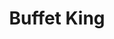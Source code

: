 ---
layout: place
title: "Buffet King"
permalink: /texas/denton/buffet-king.html
stateAbbr: TX
stateName: Texas
cityName: Denton
place_id: ChIJ5b47UybLTYYR6kkB36HLs7I
photos:
  - name: >-
      places/ChIJ5b47UybLTYYR6kkB36HLs7I/photos/AUy1YQ1qWzb04fmoAfJ89rZaWrXNyjMuxop1FQ8RMEYwVbf0_D6lwYqn8AZ0Nw4XMX1PzVTceI0q_pOSBpXDvN9MqH4iEg9eDWdT-YzLjBJl6xHfMdoKxwKRvZACYB4r8ADJSRZxxjgOl9NeVfy024lIKZL8-GyGFMP275CJfGlW2wPsFtnp9bsg1OEti21PksWmo-gYGF0Hco9axAt1E9HkzrKGERkKkhertWQyUBKOofAnO8CBqEBpwbpgFnyhfKxE7AQYRGqXqnJyj8j9OwBSUO2hwucUxeN_nkSF6DgmB35LDA
    widthPx: 4032
    heightPx: 3024
    authorAttributions:
      - displayName: Buffet King
        uri: https://maps.google.com/maps/contrib/106482956275954539910
        photoUri: >-
          https://lh3.googleusercontent.com/a/ACg8ocLV8qHEuNv9kiUat6EX7HwEUTxqpbWm66SBJNf_tC8AHsouGw=s100-p-k-no-mo
    flagContentUri: >-
      https://www.google.com/local/imagery/report/?cb_client=maps_api_places.places_api&image_key=!1e10!2sAF1QipPRzKCvXI40x7cEhXb4UHft4LTkcnewv6Ve8ZWK&hl=en-US
    googleMapsUri: >-
      https://www.google.com/maps/place//data=!3m4!1e2!3m2!1sAF1QipPRzKCvXI40x7cEhXb4UHft4LTkcnewv6Ve8ZWK!2e10!4m2!3m1!1s0x864dcb26533bbee5:0xb2b3cba1df0149ea
  - name: >-
      places/ChIJ5b47UybLTYYR6kkB36HLs7I/photos/AUy1YQ0HUO9ZSMHAw7dfjhfKZE2FOYfwU38QFic3x8SFPnQp6cjAGBtwBqJMNYt5AzpRyrSLKRAuOUQa9hJr918ZtTzXbXuIZwhdHasv35vnzvlXZbl0Pjr3D1-0Zxjl3GzwadqUpkIjkOZwNnh6YQtXM1wO9VZtLZdiBJvtZfDgTtzAxb1oWDg39FUcQBjrc6svEvhzcCoXSxBaTge9CRjG7BiXxoEsnJyF1kaF666ocd1KLT_qPdLp98Osoqvsq4MfeeCio70OrgG1JXtMWxj1yFqw1wd2ifufrOBNM2PoK1RcxQ
    widthPx: 3888
    heightPx: 3888
    authorAttributions:
      - displayName: Buffet King
        uri: https://maps.google.com/maps/contrib/106482956275954539910
        photoUri: >-
          https://lh3.googleusercontent.com/a/ACg8ocLV8qHEuNv9kiUat6EX7HwEUTxqpbWm66SBJNf_tC8AHsouGw=s100-p-k-no-mo
    flagContentUri: >-
      https://www.google.com/local/imagery/report/?cb_client=maps_api_places.places_api&image_key=!1e10!2sAF1QipOIan-ceVfLNNA4QQW9maf2rqwIUL0tB0QY-epZ&hl=en-US
    googleMapsUri: >-
      https://www.google.com/maps/place//data=!3m4!1e2!3m2!1sAF1QipOIan-ceVfLNNA4QQW9maf2rqwIUL0tB0QY-epZ!2e10!4m2!3m1!1s0x864dcb26533bbee5:0xb2b3cba1df0149ea
  - name: >-
      places/ChIJ5b47UybLTYYR6kkB36HLs7I/photos/AUy1YQ1NGRYf4uOQoX6qEcnS1S8qw8YadEWlVLsS6duCc2n6BKgA5Owqt7nmw2UM_dZrPBRYZVYF6Mzh8bigOam8N_AqAku4B_6U-umO_xqdNtah7t5f5wVCW3lKl9hWBN7y-3APEkhOS9hOgzD2gNltmdT__GfnTNU_AaGh_mCX2Bmn-7uNBjHQWFUWvAiPvRVZanaZqoT297YExwAo0PKayZjGPoAGWX5ARc84HXwrceB10NfktCpW6rDI3D5aM2VI9wOwpzqGYvgt8gFbpZqt5bfEv7JIqSbjqaWISOCEz4xX61KPRHScjlwYFMMwFasP4rojSgXGMgSXYUDJ_6NDAUJKQvl1q9QRSU8l21uPUeb6gbMESgEVYbhqJkJCFmROAx66dNUFXDzjJ7pfbmM8k6YhdWR_AD7uqmFKPoKXKvIyBtaz
    widthPx: 3264
    heightPx: 2448
    authorAttributions:
      - displayName: Juan Guevara
        uri: https://maps.google.com/maps/contrib/101745799861624896994
        photoUri: >-
          https://lh3.googleusercontent.com/a-/ALV-UjUxovAOlQ4dcdtzOSHLNlhVxjsAXB2l3E4EJbEneDv_wmih8vl6rQ=s100-p-k-no-mo
    flagContentUri: >-
      https://www.google.com/local/imagery/report/?cb_client=maps_api_places.places_api&image_key=!1e10!2sCIHM0ogKEICAgIC_-OWHvQE&hl=en-US
    googleMapsUri: >-
      https://www.google.com/maps/place//data=!3m4!1e2!3m2!1sCIHM0ogKEICAgIC_-OWHvQE!2e10!4m2!3m1!1s0x864dcb26533bbee5:0xb2b3cba1df0149ea
  - name: >-
      places/ChIJ5b47UybLTYYR6kkB36HLs7I/photos/AUy1YQ1V8ijdsBP-oXu1YgjQViUNbLuhhtOf0VBv7GFj44RTpOsZZn608XzKxzcClwv-cALs5UZqi-ipVaEc9dyV49T-n8m4OUV0SagX1imcH4JCcMZS4MTJ5jTOtrAM8ubxeJXUyp4ohYI0Cx0yN-NcKRMkkOINc85y4nD4ccPrnsJD6osf1ERTeWHUH8P7sUz8cRWvodjExc333DZz2qxLZ7GntxH86iPVKAaypt7iFbe2EIFt2TdNo09sl5oeIGwsgDLkdfBtFYUoJ9_-25C4ygE2I1bKeTsLwN4NF7fwLQo5o07QEvV5D_a0QbIJvOqWWyflb3a5sAqquVfngRibRPP9vvqdsiujNiE9ZKIaTCtYS9I1UqNsSgcVl2OmCaXdjza9Tu95sytFbJCLP9rGdu1Tlgrwy-4Bue7FkZLcLd4
    widthPx: 4032
    heightPx: 3024
    authorAttributions:
      - displayName: Adam Abam
        uri: https://maps.google.com/maps/contrib/110886310309590349998
        photoUri: >-
          https://lh3.googleusercontent.com/a-/ALV-UjXaZm43ar5FzS06mQvQ4BoFKn3wdqHZSU-PCs-_bbURk3fDPVPN=s100-p-k-no-mo
    flagContentUri: >-
      https://www.google.com/local/imagery/report/?cb_client=maps_api_places.places_api&image_key=!1e10!2sCIHM0ogKEICAgIDtt7qnHQ&hl=en-US
    googleMapsUri: >-
      https://www.google.com/maps/place//data=!3m4!1e2!3m2!1sCIHM0ogKEICAgIDtt7qnHQ!2e10!4m2!3m1!1s0x864dcb26533bbee5:0xb2b3cba1df0149ea
  - name: >-
      places/ChIJ5b47UybLTYYR6kkB36HLs7I/photos/AUy1YQ2hGNvN_PS1Ut6iZHCplEYxJT9Ipftbaj7gmhVl7q5K2QTrfYR3-V1LuRHEgBcezxfeTVUYSEZsOeEGQo-0JbnnnZIMaoCA3stP6vsmOkGf_iOdnUh5s7qro4AsW6Nmcz8FJgoxXD7J9IRkTnoAhAzl2mwmOfqPd8ItTNxy1g1Y_rii1q3FmC3FZdSUQt1EqskgcA54DxkrSqM6Dy_3b8UHmlFGx2jMd25LbXnG0csF88EXhpX7M5yHsBn9fSVp98DqDpsNSptwvHUuGnQDOlVcxNsF7g1B7QQtkTLR3_YcQFlVD2iBzvu6UgnMJS_UMGBNKqww4yBg-26Bm1FZK2hjE-eg0RXqfXVy0wQM_6YzLPuxOGCGEPlMMt7Ug895kRHS1UoVI8MQChzQ2sqdThgg91jQz1uvdl-af1j99-NC2TeVU1YbKj1p5rvJAG3L
    widthPx: 4032
    heightPx: 3024
    authorAttributions:
      - displayName: abdul wadud
        uri: https://maps.google.com/maps/contrib/104814747750531582248
        photoUri: >-
          https://lh3.googleusercontent.com/a/ACg8ocIqqR0Vwp1pv7QA8PV2FclhV36z4AGd7InyTgkoImo8siOO_Q=s100-p-k-no-mo
    flagContentUri: >-
      https://www.google.com/local/imagery/report/?cb_client=maps_api_places.places_api&image_key=!1e10!2sCIABIhAGbyfQzCqIgmfuKPYACtNH&hl=en-US
    googleMapsUri: >-
      https://www.google.com/maps/place//data=!3m4!1e2!3m2!1sCIABIhAGbyfQzCqIgmfuKPYACtNH!2e10!4m2!3m1!1s0x864dcb26533bbee5:0xb2b3cba1df0149ea
  - name: >-
      places/ChIJ5b47UybLTYYR6kkB36HLs7I/photos/AUy1YQ088NXFFh2pga-318_cXYVLwXJ1S3VU83B5Bn_2LhBxalX4Ei9iMUwvgWUGUX7juV9wpM7F0wDZmYNdOJMAJavfydkHtz5EZYhirYxxJ_Rrn5ImoPAsd_QudejLTso1lzv8VqURTIOExbeQ-FWe_6NiAMbvdBhgRkXXq7ML8JFLk6w0f_83MIxRuk5j8AuKXv4-sAf6AsWYLkg4OqcgEuQRA0VA9qkUPQBqvi1MgazNZm42RuV6hlJE3xCRGcByExhXkcfbWwLtiG5k1H6jLuFd5xbaJBDDVt1_qtFW2-nF912_hkiXgQyvlO7euBWoxOES44YwIZHLSJUdKd5AjBwJbkr4LHSiddd43XtZZPDfWjKeCClFLszzkO64qzerKW-SK-giu-8lFmznz8gtngTmwc6Wr66mMAjdGuSVLhKWj8gyPnTPv0SWcf2U-iUx
    widthPx: 3072
    heightPx: 4096
    authorAttributions:
      - displayName: Maris Olsteins
        uri: https://maps.google.com/maps/contrib/111674469365857068348
        photoUri: >-
          https://lh3.googleusercontent.com/a-/ALV-UjXQAy5gfWp0-g9EqYWb_ernVAYGS2TowoNemCPkr-acJvNvXl5zrQ=s100-p-k-no-mo
    flagContentUri: >-
      https://www.google.com/local/imagery/report/?cb_client=maps_api_places.places_api&image_key=!1e10!2sCIABIhADycKzzjaCXWfCRckAB2dp&hl=en-US
    googleMapsUri: >-
      https://www.google.com/maps/place//data=!3m4!1e2!3m2!1sCIABIhADycKzzjaCXWfCRckAB2dp!2e10!4m2!3m1!1s0x864dcb26533bbee5:0xb2b3cba1df0149ea
  - name: >-
      places/ChIJ5b47UybLTYYR6kkB36HLs7I/photos/AUy1YQ0xo8FTksPw7s5sqkn73m_Kqvud5ro1Pl15I8GfH95Fyi3ph_0EQVaQXXLkhe3JFJjhAc91l3uMoWsLvhEhAxkGzR-5iI_vHy5G9pt1fiWhWE3v_xJHmuN254AEAc_BjqLtCqoxEROg5JI_r5De_RtWdFs-3xy6qTRu4jWpZ2h0nD0jX0Mzt0FX2Uwb4yiMXk1w5wyL7xfWB4Jp-w7tQ256BXB5Z5gZcWs6EAzQf1bfoUhNGWq2EE_sns0cFIfOOJF8sErar02ljZI7MLAJ9Mi5cF4zJTz9y4kSauSHM-VzfGjfGZHTjqptFjQxhds95Ak9lx44j_MfAv6_gEgJ6yCash1FYh5J1nW4zj8gPpYeNXufSsKFlp3q9brjvH-AmWiVPCwVDxJAoxU_7fYUuKGbnJNjQ6DJWz2GKHd4BRT-3ZVS
    widthPx: 3024
    heightPx: 4032
    authorAttributions:
      - displayName: Sneha Thapa
        uri: https://maps.google.com/maps/contrib/107612702192358654498
        photoUri: >-
          https://lh3.googleusercontent.com/a-/ALV-UjUU7TXJFhJyut3O5CcGyUG_jj6JU7WFa3m70gFuiTvrdflQqcIA=s100-p-k-no-mo
    flagContentUri: >-
      https://www.google.com/local/imagery/report/?cb_client=maps_api_places.places_api&image_key=!1e10!2sCIHM0ogKEICAgIC3kJKP2AE&hl=en-US
    googleMapsUri: >-
      https://www.google.com/maps/place//data=!3m4!1e2!3m2!1sCIHM0ogKEICAgIC3kJKP2AE!2e10!4m2!3m1!1s0x864dcb26533bbee5:0xb2b3cba1df0149ea
  - name: >-
      places/ChIJ5b47UybLTYYR6kkB36HLs7I/photos/AUy1YQ2E1DE_F9sSgwdvdUiwXl2a3O-cPfJCqYYFgm4ns3_2M5-axTzQR-xhthXdLmRc8BgtLHoufbZa9SX85Ni2u4sMpsK-YRx9LPHz9gx2fmhcGuWpOrk3sux5lR3vTez9KIGbXY3p7V9xJcqG0knoLTLdBaGrL7Fkl6nbEZKNmnNmi625c9qq5qqhiff6lM-kccza7HZzh4HtYpnuYzmTUboL6AjZ_Qcln_g7kY019vWtE_gPpds4lKQhmGmq9HXGtavOHKPJDi866CD9qWDLTv9MBlSrMZDqVknusrDIXROSPmrhhAvVvhpbE-x4gZCmQ0KfaUM4phdknZpItyzFqfq5DMrlvS9ikvet2inDqM8uIzScgZRhyo6bNQzMRFZnSOfdAm5rbeZ62Br2kfCqDx9qBoXWK3uzMFliGuknCvhY_g
    widthPx: 1242
    heightPx: 2208
    authorAttributions:
      - displayName: Megan Lopez
        uri: https://maps.google.com/maps/contrib/107141640634108185368
        photoUri: >-
          https://lh3.googleusercontent.com/a/ACg8ocIJJVslaqb5n85giI_xB0Dtu1jsIh0ffZGPIn80LI5T7FRavQ=s100-p-k-no-mo
    flagContentUri: >-
      https://www.google.com/local/imagery/report/?cb_client=maps_api_places.places_api&image_key=!1e10!2sCIHM0ogKEICAgICbmIS5Sg&hl=en-US
    googleMapsUri: >-
      https://www.google.com/maps/place//data=!3m4!1e2!3m2!1sCIHM0ogKEICAgICbmIS5Sg!2e10!4m2!3m1!1s0x864dcb26533bbee5:0xb2b3cba1df0149ea
  - name: >-
      places/ChIJ5b47UybLTYYR6kkB36HLs7I/photos/AUy1YQ0GWIWpaC80dN4r_-tlzqBL4wkuFG6cYJYHV1WS6PJ0i61IX2U-VuhZkeBp65MytzRudj81zTHi-Gyu-ZCM5gps3maqdb9hNlg4hNhfnZfyXIZxepL9QEpWZy_pIdzjJoJCyfftDapQW6U4d-f2doTv6mcjr33Q5QPTlxBGLg_BGhURZdZMw58C7sgOHDHKhyd07D3s2UuTE4YDbJ7ry_1H8DUfVONIhkYKVf16F7HDvtGGEnb-fIOQcUKPib8S6ejdRg9JmuIhsvmp-xMPO-rEtamKpa3VDfeadQHmjbdEX6fY_95jwh7NDuLrhguUNMtyXGqXUpkomPya5nvuc6dJ25GqYDRjEcagXlDvf4hjadWi3liWQ65fLN_DuMfXfdolmG_YvNYwrv4v3DYG4PTn9yQNb8HVdDr3ZbyLJbBSCxBDWA5p7HPs8wZIfr75
    widthPx: 3072
    heightPx: 4096
    authorAttributions:
      - displayName: Maris Olsteins
        uri: https://maps.google.com/maps/contrib/111674469365857068348
        photoUri: >-
          https://lh3.googleusercontent.com/a-/ALV-UjXQAy5gfWp0-g9EqYWb_ernVAYGS2TowoNemCPkr-acJvNvXl5zrQ=s100-p-k-no-mo
    flagContentUri: >-
      https://www.google.com/local/imagery/report/?cb_client=maps_api_places.places_api&image_key=!1e10!2sCIABIhADyc5UVQ6xD2fCRcsADcSh&hl=en-US
    googleMapsUri: >-
      https://www.google.com/maps/place//data=!3m4!1e2!3m2!1sCIABIhADyc5UVQ6xD2fCRcsADcSh!2e10!4m2!3m1!1s0x864dcb26533bbee5:0xb2b3cba1df0149ea
  - name: >-
      places/ChIJ5b47UybLTYYR6kkB36HLs7I/photos/AUy1YQ0-w7wjBK32i4mzxG7ZlFpp3JTDxR5-RT4rYw9I1G0sUZSM_q7D7-g4Elu2r6Eh_wVz13asLXvVpwIws2hJgbDtf8DfXdre-B5h4bAT_fupzkaF8vpj5C5XSQgp6ss_FjWo2fwhs7b9AFmIRCbIyLtSYv0ohUOercRJJ_nfFdFZeVqsBeZSdRqAxZicWynJpFMwF3g75YpRWXGzJK5agW_9M4dtCVUkZ_yI8cvFZlXKCKjLxdNqkbuQyNyB3yiYeiagzMne5H6B5lnlWl6NaLyZ2fxUFnBfWyK5MiXxcdjFh2HIlUe5fH4beSDIXLSb3TUY6vNc_YkzOP-2K0CUMU2nGmfJ8Xoh10Weoj4nByv2udiTvFs_NzBv4U63aoYOBLhI8bTLBsGWz8M6usQfr_M1pyABQSsLwSF-BYqaiXIfpfeo
    widthPx: 4031
    heightPx: 3023
    authorAttributions:
      - displayName: Adam Abam
        uri: https://maps.google.com/maps/contrib/110886310309590349998
        photoUri: >-
          https://lh3.googleusercontent.com/a-/ALV-UjXaZm43ar5FzS06mQvQ4BoFKn3wdqHZSU-PCs-_bbURk3fDPVPN=s100-p-k-no-mo
    flagContentUri: >-
      https://www.google.com/local/imagery/report/?cb_client=maps_api_places.places_api&image_key=!1e10!2sCIHM0ogKEICAgIDtt5ae2gE&hl=en-US
    googleMapsUri: >-
      https://www.google.com/maps/place//data=!3m4!1e2!3m2!1sCIHM0ogKEICAgIDtt5ae2gE!2e10!4m2!3m1!1s0x864dcb26533bbee5:0xb2b3cba1df0149ea
address: 2251 S Loop 288, Denton, TX 76205, USA
street: 2251 S Loop 288
city: Denton
state: TX
zip: '76205'
country: USA
neighborhood: null
latitude: '33.185760'
longitude: '-97.105451'
accessibility_options:
  wheelchairAccessibleParking: true
  wheelchairAccessibleEntrance: true
  wheelchairAccessibleRestroom: true
  wheelchairAccessibleSeating: true
business_status: OPERATIONAL
name: Buffet King
google_maps_links:
  directionsUri: >-
    https://www.google.com/maps/dir//''/data=!4m7!4m6!1m1!4e2!1m2!1m1!1s0x864dcb26533bbee5:0xb2b3cba1df0149ea!3e0
  placeUri: https://maps.google.com/?cid=12876859655673956842
  writeAReviewUri: >-
    https://www.google.com/maps/place//data=!4m3!3m2!1s0x864dcb26533bbee5:0xb2b3cba1df0149ea!12e1
  reviewsUri: >-
    https://www.google.com/maps/place//data=!4m4!3m3!1s0x864dcb26533bbee5:0xb2b3cba1df0149ea!9m1!1b1
  photosUri: >-
    https://www.google.com/maps/place//data=!4m3!3m2!1s0x864dcb26533bbee5:0xb2b3cba1df0149ea!10e5
primary_type: Buffet Restaurant
opening_hours:
  regular: null
  current: null
secondary_opening_hours:
  regular:
    weekdayDescriptions: null
    type: null
  current:
    weekdayDescriptions: null
    type: null
phone: null
price_level: null
price_range: null
rating: null
rating_count: 0
website: null
description: null
reviews: null
parking_options: null
payment_options: null
allow_dogs: null
curbside_pickup: null
delivery: null
dine_in: null
good_for_children: null
good_for_groups: null
good_for_sports: null
live_music: null
menu_for_children: null
outdoor_seating: null
reservable: null
restroom: null
serves_beer: null
serves_breakfast: null
serves_brunch: null
serves_cocktails: null
serves_coffee: null
serves_dinner: null
serves_dessert: null
serves_lunch: null
serves_vegetarian_food: null
serves_wine: null
takeout: null
slug: Buffet-King

---